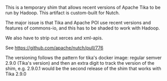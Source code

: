 This is a temporary shim that allows recent versions of Apache Tika
to be run by Hadoop. This artifact is custom-built for Nutch.

The major issue is that Tika and Apache POI use recent versions and features of commons-io,
and this has to be shaded to work with Hadoop.

We also have to strip out xerces and xml-apis.

See https://github.com/apache/nutch/pull/776

The versioning follows the pattern for tika's docker image: regular semver 2.9.0 (Tika's version) 
and then an extra digit to track the version of the shim, e.g. 2.9.0.1 would be the second release of the shim that 
works with Tika 2.9.0